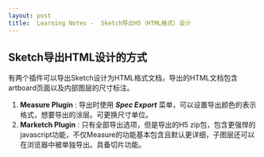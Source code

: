 ```yaml
---
layout: post
title:  Learning Notes -  Sketch导出H5（HTML格式）设计
---
```

## Sketch导出HTML设计的方式
有两个插件可以导出Sketch设计为HTML格式文档，导出的HTML文档包含artboard页面以及内部图层的尺寸标注。

1. **Measure Plugin** : 导出时使用 ***Spec Export*** 菜单，可以设置导出颜色的表示格式，想要导出的涂层。可更换尺寸单位。
2. **Marketch Plugin** : 只有全部导出选项，但是导出的H5 zip包，包含更强悍的javascript功能，不仅Measure的功能基本包含且默认更详细，子图层还可以在浏览器中被单独导出。具备切片功能。

 

